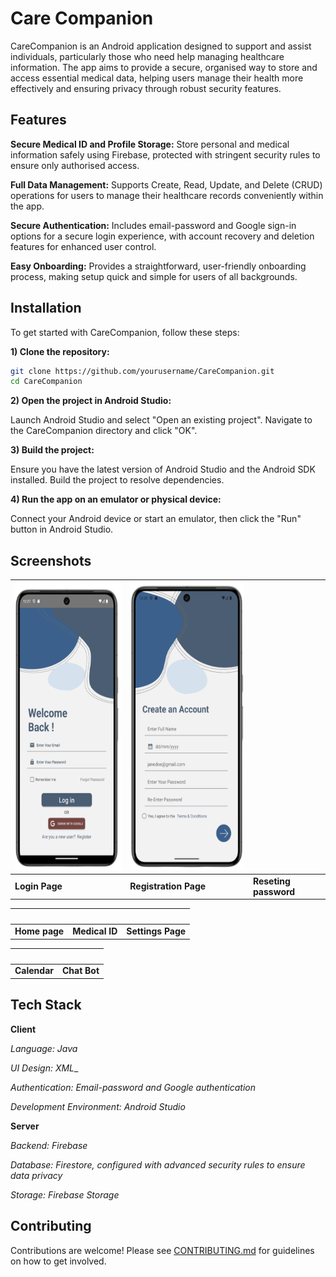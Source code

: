 # Care Companion


CareCompanion is an Android application designed to support and assist individuals, particularly those who need help managing healthcare information. The app aims to provide a secure, organised way to store and access essential medical data, helping users manage their health more effectively and ensuring privacy through robust security features.






## Features

**Secure Medical ID and Profile Storage:** Store personal and medical information safely using Firebase, protected with stringent security rules to ensure only authorised access.

**Full Data Management:** Supports Create, Read, Update, and Delete (CRUD) operations for users to manage their healthcare records conveniently within the app.

**Secure Authentication:** Includes email-password and Google sign-in options for a secure login experience, with account recovery and deletion features for enhanced user control.

**Easy Onboarding:** Provides a straightforward, user-friendly onboarding process, making setup quick and simple for users of all backgrounds.


## Installation

To get started with CareCompanion, follow these steps:

**1) Clone the repository:**

```bash
git clone https://github.com/yourusername/CareCompanion.git
cd CareCompanion
```
**2) Open the project in Android Studio:**

Launch Android Studio and select "Open an existing project". Navigate to the CareCompanion directory and click "OK".

**3) Build the project:**

Ensure you have the latest version of Android Studio and the Android SDK installed. Build the project to resolve dependencies.

**4) Run the app on an emulator or physical device:**

Connect your Android device or start an emulator, then click the "Run" button in Android Studio.



## Screenshots

| <img src="display_img/screenshot_login.png" width="240" height="460"> | <img src="display_img/screenshot_signup.png" width="235" height="460"> | <img src=""> |
|------------------------------------------|------------------------------------------|------------------------------------------|
| **Login Page**                           | **Registration Page**                           | **Reseting password**                           |

| <img src=""> | <img src=""> | <img src=""> |
|------------------------------------------|------------------------------------------|------------------------------------------|
| **Home page**                           | **Medical ID**                           | **Settings Page**                           |

| <img src=""> | <img src=""> |
|------------------------------------------|------------------------------------------|
| **Calendar**                           |   **Chat Bot**                          |


## Tech Stack

**Client**

_Language: Java_

_UI Design: XML__

_Authentication: Email-password and Google authentication_

_Development Environment: Android Studio_

**Server**

_Backend: Firebase_

_Database: Firestore, configured with advanced security rules to ensure data privacy_

_Storage: Firebase Storage_

## Contributing

Contributions are welcome! Please see [CONTRIBUTING.md](https://github.com/amina-haq/CareCompanion/blob/master/CONTRIBUTING.md) for guidelines on how to get involved.
